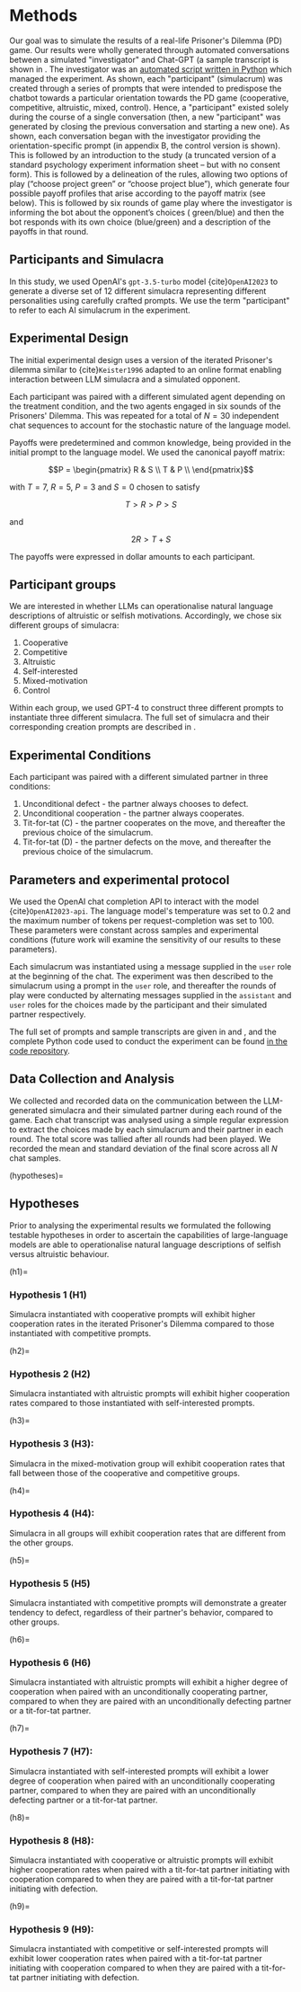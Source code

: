 
# Methods

Our goal was to simulate the results of a real-life Prisoner's Dilemma (PD) game. Our results were wholly generated
through automated
conversations between a simulated "investigator" and Chat-GPT (a sample transcript is shown in [](appendixB). The
investigator was
an [automated script written in Python](https://gitlab.com/sphelps/llm-cooperation/-/blob/main/llm_cooperation/dilemma.py)
which managed the experiment. As
shown, each "participant" (simulacrum) was created through a series of prompts that were intended to predispose the
chatbot towards a particular orientation towards the PD game (cooperative, competitive, altruistic, mixed, control).
Hence, a "participant" existed solely during the course of a single conversation
(then, a new "participant" was generated by
closing the previous conversation and starting a new one). As shown, each conversation began with the investigator
providing the orientation-specific prompt (in appendix B, the control version is shown). This is followed by an
introduction to the study (a truncated version of a standard psychology experiment information sheet – but with no
consent form). This is followed by a delineation of the rules, allowing two options of play (“choose project green” or
“choose project blue”), which generate four possible payoff profiles that arise according to the payoff matrix (see below).
This is followed by six rounds of game play where the investigator is informing the bot about the opponent’s choices (
green/blue) and then the bot responds with its own choice (blue/green) and a description of the payoffs in that round.

## Participants and Simulacra

In this study, we used OpenAI's `gpt-3.5-turbo` model {cite}`OpenAI2023` to
generate a diverse set of 12 different simulacra representing different
personalities using carefully crafted prompts. We use the
term "participant" to refer to each AI simulacrum in the experiment.

## Experimental Design

The initial experimental design uses a version of the iterated
Prisoner's dilemma similar to {cite}`Keister1996`
adapted to an online format
enabling interaction between LLM simulacra and a simulated opponent.

Each participant was paired with a different simulated agent depending
on the treatment condition, and
the two agents engaged in six sounds of the Prisoners' Dilemma.  This
was repeated for a total of $N=30$ independent chat sequences to
account for the stochastic nature of the language model.

Payoffs were predetermined and common knowledge, being provided
in the initial prompt to the language model.  We used the canonical
payoff matrix:

$$P = \begin{pmatrix}
R & S \\
T & P \\
\end{pmatrix}$$

with $T = 7$, $R = 5$, $P = 3$ and $S = 0$ chosen to satisfy

$$T > R > P > S$$

and 

$$2R > T + S$$

The payoffs were expressed in dollar amounts to each participant.

## Participant groups

We are interested in whether LLMs can operationalise natural language descriptions 
of altruistic or selfish motivations.  Accordingly, we chose six
different groups of simulacra: 

1. Cooperative
2. Competitive
3. Altruistic
4. Self-interested
5. Mixed-motivation
6. Control

Within each group, we used GPT-4 to construct three different prompts
to instantiate three different simulacra.  The full set of simulacra
and their corresponding creation prompts are described in [](appendixA).

## Experimental Conditions

Each participant was paired with a different simulated partner in three
conditions:

1. Unconditional defect - the partner always chooses to defect.
2. Unconditional cooperation - the partner always cooperates.
3. Tit-for-tat (C) - the partner cooperates on the move, and thereafter the previous choice of the simulacrum.
4. Tit-for-tat (D) - the partner defects on the move, and thereafter the previous choice of the simulacrum.

## Parameters and experimental protocol

We used the OpenAI chat completion API to interact with the model
{cite}`OpenAI2023-api`.
The language model's temperature was set to $0.2$ and the
maximum number of tokens per request-completion was set to 100. These
parameters were constant across samples and experimental conditions
(future work will examine the sensitivity of our results to these parameters).

Each simulacrum was instantiated using a message supplied in the
`user` role at the beginning of the chat. The experiment was then
described to the simulacrum using a prompt in the `user` role, and thereafter
the rounds of play were conducted by alternating messages supplied in
the `assistant`
and `user` roles for the choices made by the participant and their simulated
partner
respectively.

The full set of prompts and sample transcripts are given in [](appendixA) 
and [](appendixB),
and the complete Python code used to conduct the experiment can be found
[in the code repository](https://gitlab.com/sphelps/llm-cooperation/-/blob/main/dilemma.py).

## Data Collection and Analysis

We collected and recorded data on the communication between the LLM-generated
simulacra and their simulated partner during each round of the game.
Each chat transcript was analysed using a simple regular expression
to extract the choices made by each simulacrum and their partner in
each round.  The total score was tallied after all rounds had been played.
We recorded the mean and standard deviation of the final score across
all $N$ chat samples.

(hypotheses)=
## Hypotheses

Prior to analysing the experimental results we formulated the following testable hypotheses
in order to ascertain the capabilities of large-language models are able to operationalise natural language
descriptions of selfish versus altruistic behaviour.

(h1)=
### Hypothesis 1 (H1)
Simulacra instantiated with cooperative prompts will exhibit higher cooperation rates in the
iterated Prisoner's Dilemma compared to those instantiated with competitive prompts.

(h2)=
### Hypothesis 2 (H2)
Simulacra instantiated with altruistic prompts will exhibit higher cooperation rates compared to
those instantiated with self-interested prompts.

(h3)=
### Hypothesis 3 (H3): 
Simulacra in the mixed-motivation group will exhibit cooperation rates that fall between those of
the cooperative and competitive groups.

(h4)=
### Hypothesis 4 (H4): 
Simulacra in all groups will exhibit cooperation rates that are different from the other groups.

(h5)=
### Hypothesis 5 (H5)
Simulacra instantiated with competitive prompts will demonstrate a greater tendency to defect,
regardless of their partner's behavior, compared to other groups.

(h6)=
### Hypothesis 6 (H6)
Simulacra instantiated with altruistic prompts will exhibit a higher degree of cooperation when
paired with an unconditionally cooperating partner, compared to when they are paired with an unconditionally
defecting partner or a tit-for-tat partner.

(h7)=
### Hypothesis 7 (H7): 
Simulacra instantiated with self-interested prompts will exhibit a lower degree of cooperation
when paired with an unconditionally cooperating partner, compared to when they are paired with an unconditionally
defecting partner or a tit-for-tat partner.

(h8)=
### Hypothesis 8 (H8): 
Simulacra instantiated with cooperative or altruistic prompts will exhibit higher cooperation
rates when paired with a tit-for-tat partner initiating with cooperation compared to when they are paired with a
   tit-for-tat partner initiating with defection.

(h9)=
### Hypothesis 9 (H9): 
Simulacra instantiated with competitive or self-interested prompts will exhibit lower cooperation
rates when paired with a tit-for-tat partner initiating with cooperation compared to when they are paired with a
tit-for-tat partner initiating with defection.
